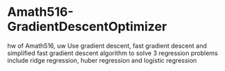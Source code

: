 # Amath516-GradientDescentOptimizer
hw of Amath516, uw
Use gradient descent, fast gradient descent and simplified fast gradient descent algorithm to solve 3 regression problems
include ridge regression, huber regression and logistic regression
